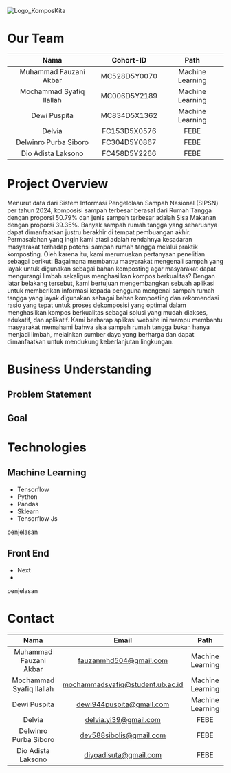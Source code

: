 ![Logo_KomposKita](https://github.com/user-attachments/assets/5b204b8f-b62e-4746-a493-4fee5ee0afd3)

# Our Team
|          Nama         | Cohort-ID |       Path       |
|:---------------------:|:----------:|:----------------:|
|  Muhammad Fauzani Akbar  |  MC528D5Y0070   | Machine Learning |
|  Mochammad Syafiq Ilallah  |  MC006D5Y2189   | Machine Learning |
|  Dewi Puspita    |  MC834D5X1362  |   Machine Learning |
|  Delvia   |  FC153D5X0576   |  FEBE |
|  Delwinro Purba Siboro  |  FC304D5Y0867   |  FEBE |
|  Dio Adista Laksono     |  FC458D5Y2266   |      FEBE     |

# Project Overview
Menurut data dari Sistem Informasi Pengelolaan Sampah Nasional (SIPSN) per tahun 2024, komposisi sampah terbesar berasal dari Rumah Tangga dengan proporsi 50.79% dan jenis sampah terbesar adalah Sisa Makanan dengan proporsi 39.35%. Banyak sampah rumah tangga yang seharusnya dapat dimanfaatkan justru berakhir di tempat pembuangan akhir. Permasalahan yang ingin kami atasi adalah rendahnya kesadaran masyarakat terhadap potensi sampah rumah tangga melalui praktik komposting. Oleh karena itu, kami merumuskan pertanyaan penelitian sebagai berikut: Bagaimana membantu masyarakat mengenali sampah yang layak untuk digunakan sebagai bahan komposting agar masyarakat dapat mengurangi limbah sekaligus menghasilkan kompos berkualitas? Dengan latar belakang tersebut, kami bertujuan mengembangkan sebuah aplikasi untuk memberikan informasi kepada pengguna mengenai sampah rumah tangga yang layak digunakan sebagai bahan komposting dan rekomendasi rasio yang tepat untuk proses dekomposisi yang optimal dalam menghasilkan kompos berkualitas sebagai solusi yang mudah diakses, edukatif, dan aplikatif. Kami berharap aplikasi website ini mampu membantu masyarakat memahami bahwa sisa sampah rumah tangga bukan hanya menjadi limbah, melainkan sumber daya yang berharga dan dapat dimanfaatkan untuk mendukung keberlanjutan lingkungan.

# Business Understanding
## Problem Statement

## Goal

# Technologies
## Machine Learning 
- Tensorflow
- Python
- Pandas
- Sklearn
- Tensorflow Js

penjelasan

## Front End
- Next
- 
penjelasan


# Contact
|          Nama         | Email |       Path       |
|:---------------------:|:----------:|:----------------:|
|  Muhammad Fauzani Akbar  |  fauzanmhd504@gmail.com   | Machine Learning |
|  Mochammad Syafiq Ilallah  |  mochammadsyafiq@student.ub.ac.id   | Machine Learning |
|  Dewi Puspita    |  dewi944puspita@gmail.com  |   Machine Learning |
|  Delvia   |  delvia.yi39@gmail.com   |  FEBE |
|  Delwinro Purba Siboro  |  dev588sibolis@gmail.com   |  FEBE |
|  Dio Adista Laksono     |  diyoadisuta@gmail.com   |      FEBE     |
